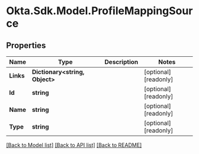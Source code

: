 # Okta.Sdk.Model.ProfileMappingSource

## Properties

Name | Type | Description | Notes
------------ | ------------- | ------------- | -------------
**Links** | **Dictionary&lt;string, Object&gt;** |  | [optional] [readonly] 
**Id** | **string** |  | [optional] [readonly] 
**Name** | **string** |  | [optional] [readonly] 
**Type** | **string** |  | [optional] [readonly] 

[[Back to Model list]](../README.md#documentation-for-models) [[Back to API list]](../README.md#documentation-for-api-endpoints) [[Back to README]](../README.md)

